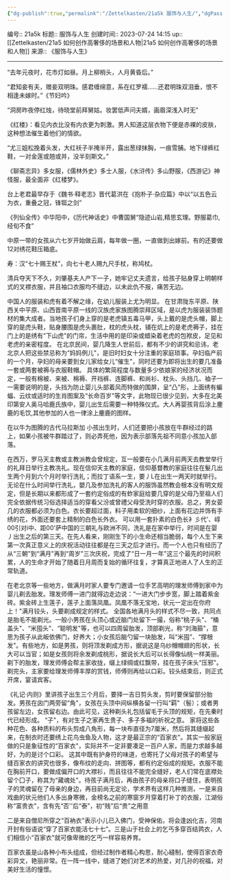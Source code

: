 ```yaml
---
{"dg-publish":true,"permalink":"/Zettelkasten/21a5k 服饰与人生/","dgPassFrontmatter":true}
---
```


编号:: 21a5k
标题:: 服饰与人生
创建时间:: 2023-07-24 14:15
up:: [[Zettelkasten/21a5 如何创作高奢侈的场景和人物\|21a5 如何创作高奢侈的场景和人物]]
来源:: 《服饰与人生》

---

“去年元夜时，花市灯如昼。月上柳梢头，人月黄昏后。”

“君知妾有夫，赠妾双明珠。感君缠绵意，系在红罗襦……还君明珠双泪垂，恨不相逢未嫁时。”《节妇吟》

“洞房昨夜停红烛，待晓堂前拜舅姑。妆罢低声问夫婿，画眉深浅入时无”

《红楼》：看见内衣比没有内衣更为刺激。男人知道这层衣物下便是赤裸的皮肤，这种想法催生着他们的情欲。

“尤三姐松挽着头发，大红袄子半掩半开，露出葱绿抹胸，一痕雪脯。地下绿裤红鞋，一对金莲或翘或并，没半刻斯文。”

《聊斋志异》多女服，《儒林外史》多士人服，《水浒传》多山野服，《西游记》神怪服，最全面非《红楼梦》。

台上老君最早存于《魏书·释老志》晋代葛洪在《抱朴子·杂应篇》中以“以五色云为衣，重叠之冠，锋铤之剑”

《列仙全传》中华阳中，《历代神话史》中曹国舅“隐迹山岩,精思玄理。野服葛巾,经旬不食”

中原一带的女孩从六七岁开始做云肩，每年做一圈，一直做到出嫁前。有的还要做12对绣花鞋压箱底。

寿：汉“七十赐王杖”，向七十老人赐九尺手杖，称鸠杖。

清兵夺天下不久，刘肇基夫人产下一子，她牢记丈夫遗言，给孩子贴身穿上明朝样式的叉襟衣服，并且袖口衣服均不缝边，以未此仇不报，痛苦无边。

中国人的服装和虎有着不解之缘，在幼儿服装上尤为明显。
在甘肃陇东平原、陕西关中平原、山西晋南平原一线的汉族虎家族图腾崇拜区域，是以虎为服装装饰题材的集大成者。当地孩子们身上穿的是老虎镇五毒马甲，头上戴的是虎头帽，脚上穿的是虎头鞋，贴身腰围是虎头裹肚，枕的虎头枕，铺在炕上的是老虎褥子，挂在门上的是绣有“下山虎"的门帘，生活中用的是印染或蜡染着老虎的包袱皮，足见和老虎的亲密程度。
在北京民间，婴几降生人世前后，都有不少的讲究和忌讳，老北京人把这些禁忌称为“妈妈例儿"，是旧时妇女十分注重的家庭琐事。孕妇临产前的一个月，孕妇的母亲要到女儿家给女儿“催生"，同时还要为即将出生的要几准备一套或两套被褥与衣服鞋帽。
具体的繁简程度与数量多少依娘家的经济状况而定，一般有棉被、来被、棉褥、开裆裤、连脚裤、和尚衫、枕头、头挡几、裇子一一需要说明的是，头挡为防止婴儿头部着风而特做的围屏，呈“凸"形，上面绣有蝙蝠、云纹或适时的生肖图案及“长命百岁"等文字，此物现已很少见到，大多在北美印第安人奥马哈鹿氏族中，婴儿出生后需要一种特殊仪式。大人再婴孩背后涂上麈鹿的毛饮,其他参加的人也一律涂上麈鹿的图样。

在以牛为图腾的古代马拉斯加 小孩出生时，人们还要把小孩放在牛群经过的路上，如果小孩被牛群踏过了，则必弄死他，因为表示部落先祖不同意小孩加入部落。

在西万，罗马天主教或主教派教会曾规定，互一般要在小几满月前两天去教堂举行的礼拜日举行主教冼礼。现在信仰天主教的家庭，信仰基瞀教的家庭往往在髮几出生两个月到六个月时举行洗礼；而拉丁语系一生，要丿L在出生一两天时就举行。无论在什么时间举行洗礼，嬰几及参加洗礼的客人的服饰虽然教会根本没有明文规定，但是长期以来都形成了一套约定俗成的有蚱家庭给要几穿的是父母乃至祖人们完全依据传统习俗选择适当的穿看父汾或曾禮父母受洗时穿的衣服。总之，男女荽几的衣服都必须为白色。衣长要超过面，料子用柔软的细纱，上面有花边并饰有手绣的花，外面还要套上精制的白色长外衣。
可以用一套扑素的白色长衤彡代'、崞00引对i中、距00'萨中国的三朝礼与欧洲不同，洗礼是在家中举行，时间是在婴丿出生之后的第三天。在先人看来，刚刚生下的小生命还相当脆弱，每个人生下来第一次真正意义上的庆祝活动往往都是在三天之后才进行。而一个人也只有经历了从“三朝"到“满月"再到“周岁"三次庆祝，完成了“日一月一年"这三个最先的时间积累，人的生命才开始了随着日月周而复始的循环往复，才算真正地进人了人生的正常轨道。

在老北京等一些地方，做满月时家人要专门邀请一位手艺高明的理发师傅到家中为婴儿剃去胎发。理发师傅一进门就得边走边说：“一进大门步步宽，脚上踏着紫金砖。紫金砖上生莲子，莲子上面落凤凰。凤凰不落无宝地，状元一定出在你府上！"满月铰头，头要剃成规定的样式。
全国各地满月头的样式不尽一致，共同点是胎毛不能剃光。一般小男孩在头顶心或近脑门处留下一撮，俗称“桃子头"、“桶盖头"、“米囤头"、“聪明发"等，也可以四周留胎发，顶部剃光，称“刘海箍"，意思为孩子从此皈依佛门，好养大；小女孩后脑勺留一块胎发，叫“米囤"、“撑根发"。有些地方，如是男孩，则将顶发剃成方形，据说这是乌纱帽帽翅的形状，长大可以当官；如是女孩则将余发剃成桃形，据说长大后可以长得像仙桃一样美丽。剃下的胎发，理发师傅会帮主家收拢，缀上绿绸或红飘带，挂在孩子床头“压邪"。剃完头，主家要给理发师傅丰厚的赏钱，师傅则再给以口彩。铰头结束后，则正式开席，宴请宾客。

《礼记·内则》里讲孩子出生三个月后，要择一吉日剪头发，剪时要保留部分胎发。男孩在囟门两旁留“角"，女孩在头顶中间纵横各留一行叫“羁"（髻）；或者男孩留左边，女孩留右边。由此可见，这种剃头礼包括留毛于头顶的规矩，在先秦时代已经形成。
“子"，有对生子之家再生贵子、多子多福的祈祝之意。
家将这些各种花色、各种质料的布头剪成八角形，每一块布直径为7厘米，然后将其缝缀起来，在制衣时还要绣上花鸟虫鱼及人物，这才是最正宗的“百家衣"。其实一般家庭做的只是象征性的“百家衣"，实际并不一定非要凑足一百户人家，而是力求越多越好，为的是讨个口彩。
这其中既有护身符的味道，也寄托了父母对孩子的希望与缝百家衣的讲究也很多，像布纹的走向、拼图等，都有约定俗成的规矩。衣服不能在胸前开口，要做成偏开口的大襟衫，而且往往不能完全缝好，老人们常在底襟处留个囗子，称其为“藏魂处"。待孩子满月后，再由孩子的母亲将口子缝住，表明孩子的灵魂留在了母亲的身边，再目前尚无定论，学术界有这样几种推测，一是来自戏曲的状元他们人多出身寒微，金榜名之前的寒窗岁月穿着打补丁的衣服，江湖俗称“富贵衣"，含有先“否''后“泰”，初“贱”后“贵”之用意

二是来自僧尼所穿之“百衲衣"表示小儿已入佛门，受神保佑，将会逢凶化吉，河南开封有俗语说“穿了百家衣能活七十七”。三是山于社会上的乞丐多穿百结鹑衣，人们相信小“百家衣"就可像卑微的乞丐一样容易养育。

百家衣虽是山各种小布头组成，但经过制作者精心构思，耐心縫制，使得百家衣奇彩异文，艳丽非常。在一阵一线中，缝进了她们对艺术的热爱，对几孙的祝福，对美好生活的憧憬。